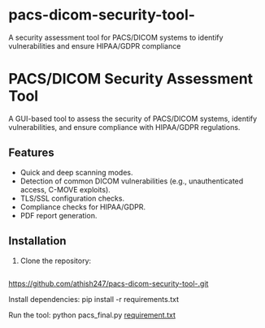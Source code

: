 # pacs-dicom-security-tool-
A security assessment tool for PACS/DICOM systems to identify vulnerabilities and ensure HIPAA/GDPR compliance
# PACS/DICOM Security Assessment Tool

A GUI-based tool to assess the security of PACS/DICOM systems, identify vulnerabilities, and ensure compliance with HIPAA/GDPR regulations.

## Features
- Quick and deep scanning modes.
- Detection of common DICOM vulnerabilities (e.g., unauthenticated access, C-MOVE exploits).
- TLS/SSL configuration checks.
- Compliance checks for HIPAA/GDPR.
- PDF report generation.

## Installation
1. Clone the repository:
   ```bash
 https://github.com/athish247/pacs-dicom-security-tool-.git

Install dependencies:
pip install -r requirements.txt

Run the tool:
python pacs_final.py
[requirement.txt](https://github.com/user-attachments/files/20679761/requirement.txt)
